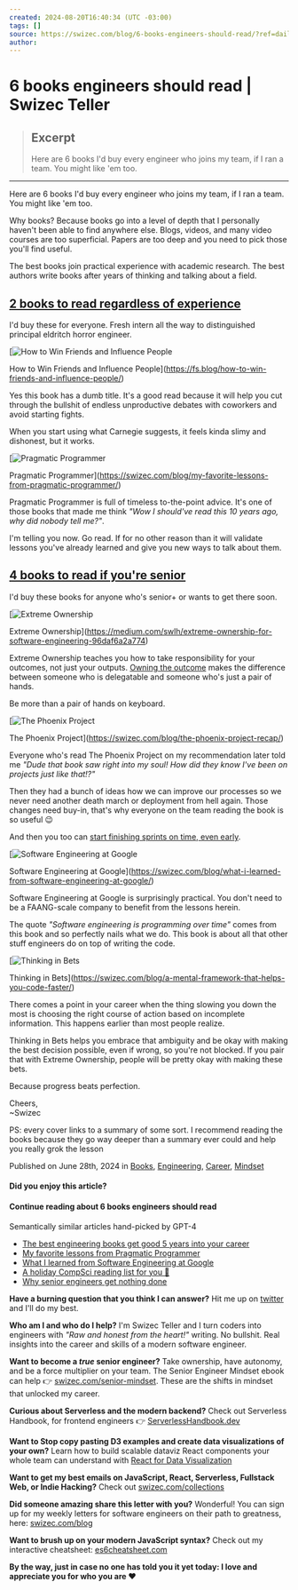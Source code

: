 ```yaml
---
created: 2024-08-20T16:40:34 (UTC -03:00)
tags: []
source: https://swizec.com/blog/6-books-engineers-should-read/?ref=dailydev
author: 
---
```


# 6 books engineers should read | Swizec Teller

> ## Excerpt
> Here are 6 books I'd buy every engineer who joins my team, if I ran a team. You might like 'em too.

---
Here are 6 books I'd buy every engineer who joins my team, if I ran a team. You might like 'em too.

Why books? Because books go into a level of depth that I personally haven't been able to find anywhere else. Blogs, videos, and many video courses are too superficial. Papers are too deep and you need to pick those you'll find useful.

The best books join practical experience with academic research. The best authors write books after years of thinking and talking about a field.

## [](https://swizec.com/blog/6-books-engineers-should-read/?ref=dailydev#2-books-to-read-regardless-of-experience)[2 books to read regardless of experience](https://swizec.com/blog/6-books-engineers-should-read/?ref=dailydev#2-books-to-read-regardless-of-experience)

I'd buy these for everyone. Fresh intern all the way to distinguished principal eldritch horror engineer.

  [![How to Win Friends and Influence People](https://swizec.com/static/18cb384e7fb2e2d8e8667c5d22bd80d9/51442/How-to-Win-Friends-and-Influence-People-60495i.jpg)

How to Win Friends and Influence People](https://fs.blog/how-to-win-friends-and-influence-people/)

Yes this book has a dumb title. It's a good read because it will help you cut through the bullshit of endless unproductive debates with coworkers and avoid starting fights.

When you start using what Carnegie suggests, it feels kinda slimy and dishonest, but it works.

  [![Pragmatic Programmer](https://swizec.com/static/434d93e3354d84100312d0ee0e4ff8f1/7f80b/Pragmatic-Programmer-2h1fgc.jpg)

Pragmatic Programmer](https://swizec.com/blog/my-favorite-lessons-from-pragmatic-programmer/)

Pragmatic Programmer is full of timeless to-the-point advice. It's one of those books that made me think _"Wow I should've read this 10 years ago, why did nobody tell me?"_.

I'm telling you now. Go read. If for no other reason than it will validate lessons you've already learned and give you new ways to talk about them.

## [](https://swizec.com/blog/6-books-engineers-should-read/?ref=dailydev#4-books-to-read-if-youre-senior)[4 books to read if you're senior](https://swizec.com/blog/6-books-engineers-should-read/?ref=dailydev#4-books-to-read-if-youre-senior)

I'd buy these books for anyone who's senior+ or wants to get there soon.

  [![Extreme Ownership](https://swizec.com/static/848aaa5846c1d9f8afcd1b3f090d7605/7bfef/Extreme-Ownership-cfaf7d.jpg)

Extreme Ownership](https://medium.com/swlh/extreme-ownership-for-software-engineering-96daf6a2a774)

Extreme Ownership teaches you how to take responsibility for your outcomes, not just your outputs. [Owning the outcome](https://swizec.com/blog/own-the-outcome-not-the-work/) makes the difference between someone who is delegatable and someone who's just a pair of hands.

Be more than a pair of hands on keyboard.

  [![The Phoenix Project](https://swizec.com/static/beeca19445d9dda75c3ff36cb6bc389e/fdf4b/The-Phoenix-Project-0fgh20.jpg)

The Phoenix Project](https://swizec.com/blog/the-phoenix-project-recap/)

Everyone who's read The Phoenix Project on my recommendation later told me _"Dude that book saw right into my soul! How did they know I've been on projects just like that!?"_

Then they had a bunch of ideas how we can improve our processes so we never need another death march or deployment from hell again. Those changes need buy-in, that's why everyone on the team reading the book is so useful 😉

And then you too can [start finishing sprints on time, even early](https://swizec.com/blog/how-we-made-the-best-burndown-chart-youve-ever-seen/).

  [![Software Engineering at Google](https://swizec.com/static/80fba0164335a57dd433154e5b0f4235/4c240/Software-Engineering-at-Google-i24feh.jpg)

Software Engineering at Google](https://swizec.com/blog/what-i-learned-from-software-engineering-at-google/)

Software Engineering at Google is surprisingly practical. You don't need to be a FAANG-scale company to benefit from the lessons herein.

The quote _"Software engineering is programming over time"_ comes from this book and so perfectly nails what we do. This book is about all that other stuff engineers do on top of writing the code.

  [![Thinking in Bets](https://swizec.com/static/08a6421e89c1771f6e4e076b81b2d064/7bfef/Thinking-in-Bets-ffia5g.jpg)

Thinking in Bets](https://swizec.com/blog/a-mental-framework-that-helps-you-code-faster/)

There comes a point in your career when the thing slowing you down the most is choosing the right course of action based on incomplete information. This happens earlier than most people realize.

Thinking in Bets helps you embrace that ambiguity and be okay with making the best decision possible, even if wrong, so you're not blocked. If you pair that with Extreme Ownership, people will be pretty okay with making these bets.

Because progress beats perfection.

Cheers,  
~Swizec

PS: every cover links to a summary of some sort. I recommend reading the books because they go way deeper than a summary ever could and help you really grok the lesson

Published on June 28th, 2024 in [Books](https://swizec.com/categories/books/), [Engineering](https://swizec.com/categories/engineering/), [Career](https://swizec.com/categories/career/), [Mindset](https://swizec.com/categories/mindset/)

#### Did you enjoy this article?

#### Continue reading about 6 books engineers should read

Semantically similar articles hand-picked by GPT-4

-   [The best engineering books get good 5 years into your career](https://swizec.com/blog/the-best-engineering-books-get-good-5-years-into-your-career/)
-   [My favorite lessons from Pragmatic Programmer](https://swizec.com/blog/my-favorite-lessons-from-pragmatic-programmer/)
-   [What I learned from Software Engineering at Google](https://swizec.com/blog/what-i-learned-from-software-engineering-at-google/)
-   [A holiday CompSci reading list for you 🎅](https://swizec.com/blog/a-holiday-compsci-reading-list-for-you/)
-   [Why senior engineers get nothing done](https://swizec.com/blog/why-senior-engineers-get-nothing-done/)

**Have a burning question that you think I can answer?** Hit me up on [twitter](https://twitter.com/swizec) and I'll do my best.

**Who am I and who do I help?** I'm Swizec Teller and I turn coders into engineers with _"Raw and honest from the heart!"_ writing. No bullshit. Real insights into the career and skills of a modern software engineer.

**Want to become a _true_ senior engineer?** Take ownership, have autonomy, and be a force multiplier on your team. The Senior Engineer Mindset ebook can help 👉 [swizec.com/senior-mindset](https://swizec.com/senior-mindset). These are the shifts in mindset that unlocked my career.

**Curious about Serverless and the modern backend?** Check out Serverless Handbook, for frontend engineers 👉 [ServerlessHandbook.dev](https://serverlesshandbook.dev/)

**Want to Stop copy pasting D3 examples and create data visualizations of your own?** Learn how to build scalable dataviz React components your whole team can understand with [React for Data Visualization](https://reactfordataviz.com/)

**Want to get my best emails on JavaScript, React, Serverless, Fullstack Web, or Indie Hacking?** Check out [swizec.com/collections](https://swizec.com/collections)

**Did someone amazing share this letter with you?** Wonderful! You can sign up for my weekly letters for software engineers on their path to greatness, here: [swizec.com/blog](https://swizec.com/blog)

**Want to brush up on your modern JavaScript syntax?** Check out my interactive cheatsheet: [es6cheatsheet.com](https://es6cheatsheet.com/)

**By the way, just in case no one has told you it yet today: I love and appreciate you for who you are ❤️**
